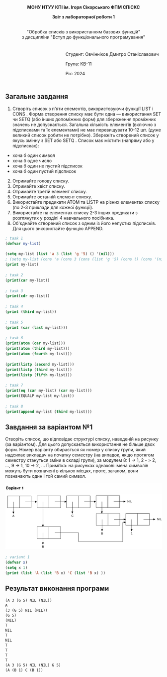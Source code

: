 <p align="center"><b>МОНУ НТУУ КПІ ім. Ігоря Сікорського ФПМ СПіСКС</b></p>
<p align="center">
<b>Звіт з лабораторної роботи 1</b>
<p align="center">
<br>"Обробка списків з використанням базових функцій"</br>
з дисципліни "Вступ до функціонального програмування"
</p>

<div style="display: flex; justify-content: flex-end;">
  <div style="border: 0px; padding: 10px;">
    <p>Студент: Овчінніков Дмитро Станіславович</p>
    <p>Група: КВ-11</p>
    <p>Рік: 2024</p>
  </div>
</div>


## Загальне завдання
1. Створіть список з п'яти елементів, використовуючи функції LIST і CONS . Форма створення списку має бути одна — використання SET чи SETQ (або інших допоміжних форм) для збереження проміжних значень не допускається. Загальна кількість елементів (включно з підсписками та їх елементами) не має перевищувати 10-12 шт. (дуже великий список робити не потрібно). Збережіть створений список у якусь змінну з SET або SETQ . Список має містити (напряму або у підсписках): 
* хоча б один символ 
* хоча б одне число 
* хоча б один не пустий підсписок
* хоча б один пустий підсписок 
2. Отримайте голову списку. 
3. Отримайте хвіст списку. 
4. Отримайте третій елемент списку. 
5. Отримайте останній елемент списку. 
6. Використайте предикати ATOM та LISTP на різних елементах списку (по 2-3 приклади для кожної функції). 
7. Використайте на елементах списку 2-3 інших предикати з розглянутих у розділі 4 навчального посібника. 
8. Об'єднайте створений список з одним із його непустих підсписків. Для цього використайте функцію APPEND. 


```lisp
; task 1
(defvar my-list)

(setq my-list (list 'a 3 (list 'g '5) () '(nil)))
; (setq my-list (cons 'a (cons 3 (cons (list 'g '5) (cons () (cons '(nil) nil))))))
(print my-list)

; task 2
(print(car my-list))

; task 3
(print(cdr my-list))

; task 4
(print (third my-list))

; task 5
(print (car (last my-list)))

; task 6
(print(atom (car my-list)))
(print(atom (third my-list)))
(print(atom (fourth my-list)))

(print(listp (second my-list)))
(print(listp (third my-list)))
(print(listp (fifth my-list)))

; task 7
(print(eq (car my-list) (car my-list)))
(print(EQUALP my-list my-list))

; task 8
(print(append my-list (third my-list)))
```
## Завдання за варіантом №1
Створіть список, що відповідає структурі списку, наведеній на рисунку (за варіантом). Для цього допускається використання не більше двох форм. Номер варіанту обирається як номер у списку групи, який надсилає викладач на початку семестру (на випадок, якщо протягом семестру стануться зміни в складі групи), за модулем 8: 1 -> 1, 2 - > 2, ..., 9 -> 1, 10 -> 2, ... 
Примітка: на рисунках однакові імена символів можуть бути позначені в кількох місцях, проте, загалом, вони позначають один і той самий символ. 
<p align="center">
<img src="variant1.png">
</p>

```lisp
; variant 1
(defvar x)
(setq x 1)
(print (list 'A (list 'B x) 'C (list 'B x) ))
```
## Результат виконання програми
```
(A 3 (G 5) NIL (NIL))
A
(3 (G 5) NIL (NIL))
(G 5)
(NIL)
T
NIL
T
NIL
T
T
T
T
(A 3 (G 5) NIL (NIL) G 5)
(A (B 1) C (B 1))
```
